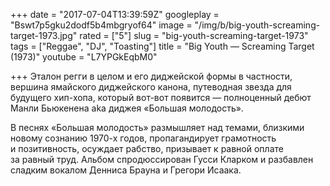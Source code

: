 +++
date = "2017-07-04T13:39:59Z"
googleplay = "Bswt7p5gku2dodf5b4mbgryof64"
image = "/img/b/big-youth-screaming-target-1973.jpg"
rated = ["5"]
slug = "big-youth-screaming-target-1973"
tags = ["Reggae", "DJ", "Toasting"]
title = "Big Youth — Screaming Target (1973)"
youtube = "L7YPGkEqbM0"

+++
Эталон регги в целом и его диджейской формы в частности, вершина ямайского диджейского канона, путеводная звезда для будущего хип-хопа, который вот-вот появится — полноценный дебют Манли Бьюкенена aka диджея «Большая молодость».

В песнях «Большая молодость» размышляет над темами, близкими новому сознанию 1970-х годов, пропагандирует грамотность и позитивность, осуждает рабство, призывает к равной оплате за равный труд. Альбом спродюссирован Гусси Кларком и разбавлен сладким вокалом Денниса Брауна и Грегори Исаака.
